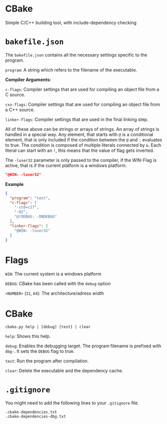 # CBake
Simple C/C++ building tool, with include-dependency checking


# `bakefile.json`

The `bakefile.json` contains all the necessary settings specific to the program.

`program`: A string which refers to the filename of the executable.

**Compiler Arguments:**

`c-flags`: Compiler settings that are used for compiling an object file from a C source.

`cxx-flags`: Compiler settings that are used for compiling an object file from a C++ source.

`linker-flags`: Compiler settings that are used in the final linking step.

All of these above can be strings or arrays of strings.
An array of strings is handled in a special way. Any element, that starts with `@` is
a conditional element, that is only included if the condition between the `@` and `:`
evaluates to true. The condition is composed of multiple literals connected by `&`.
Each literal can start with an `!`, this means that the value of flag gets inverted.

The `-luser32` parameter is only passed to the compiler, if the WIN-Flag is active, that
is if the current platform is a windows platform.

```json
"@WIN: -luser32"
```

**Example**

```json
{
  "program": "test",
  "c-flags": [
    "-std=c17",
    "-O2",
    "@!DEBUG: -DNDEBUG"
  ],
  "linker-flags": [
    "@WIN: -luser32"
  ]
}
```

# Flags
`WIN`: The current system is a windows platform

`DEBUG`: CBake has been called with the `debug` option

`<NUMBER>` (`32`, `64`): The architecture/adress width


# CBake
```
cbake.py help | [debug] [test] | clear
```

`help`: Shows this help.

`debug`: Enables the debugging target. The program filename is prefixed with `dbg-`. It sets the `DEBUG` flag to true.

`test`: Run the program after compilation.

`clear`: Delete the executable and the dependency cache.



# `.gitignore`
You might need to add the following lines to your `.gitignore` file.

```
.cbake-dependencies.txt
.cbake-dependencies-dbg.txt
```
